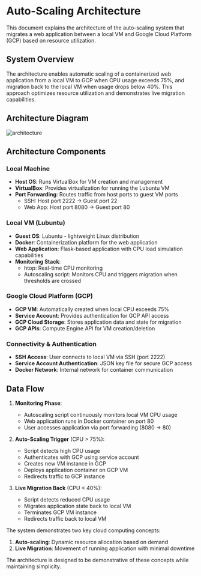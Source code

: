 # Auto-Scaling Architecture

This document explains the architecture of the auto-scaling system that migrates a web application between a local VM and Google Cloud Platform (GCP) based on resource utilization.

## System Overview

The architecture enables automatic scaling of a containerized web application from a local VM to GCP when CPU usage exceeds 75%, and migration back to the local VM when usage drops below 40%. This approach optimizes resource utilization and demonstrates live migration capabilities.

## Architecture Diagram

![architecture](https://github.com/user-attachments/assets/58122407-4008-4433-9538-8020832ec876)


## Architecture Components

### Local Machine
- **Host OS**: Runs VirtualBox for VM creation and management
- **VirtualBox**: Provides virtualization for running the Lubuntu VM
- **Port Forwarding**: Routes traffic from host ports to guest VM ports
  - SSH: Host port 2222 → Guest port 22
  - Web App: Host port 8080 → Guest port 80

### Local VM (Lubuntu)
- **Guest OS**: Lubuntu - lightweight Linux distribution
- **Docker**: Containerization platform for the web application
- **Web Application**: Flask-based application with CPU load simulation capabilities
- **Monitoring Stack**: 
  - htop: Real-time CPU monitoring
  - Autoscaling script: Monitors CPU and triggers migration when thresholds are crossed

### Google Cloud Platform (GCP)
- **GCP VM**: Automatically created when local CPU exceeds 75%
- **Service Account**: Provides authentication for GCP API access
- **GCP Cloud Storage**: Stores application data and state for migration
- **GCP APIs**: Compute Engine API for VM creation/deletion

### Connectivity & Authentication
- **SSH Access**: User connects to local VM via SSH (port 2222)
- **Service Account Authentication**: JSON key file for secure GCP access
- **Docker Network**: Internal network for container communication

## Data Flow

1. **Monitoring Phase**:
   - Autoscaling script continuously monitors local VM CPU usage
   - Web application runs in Docker container on port 80
   - User accesses application via port forwarding (8080 → 80)

2. **Auto-Scaling Trigger** (CPU > 75%):
   - Script detects high CPU usage
   - Authenticates with GCP using service account
   - Creates new VM instance in GCP
   - Deploys application container on GCP VM
   - Redirects traffic to GCP instance

3. **Live Migration Back** (CPU < 40%):
   - Script detects reduced CPU usage
   - Migrates application state back to local VM
   - Terminates GCP VM instance
   - Redirects traffic back to local VM


The system demonstrates two key cloud computing concepts:
1. **Auto-scaling**: Dynamic resource allocation based on demand
2. **Live Migration**: Movement of running application with minimal downtime

The architecture is designed to be demonstrative of these concepts while maintaining simplicity.
